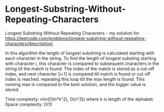 # Longest-Substring-Without-Repeating-Characters
Longest Substring Without Repeating Characters - my solution for https://leetcode.com/problems/longest-substring-without-repeating-characters/description/


In this algorithm the length of longest substring is calculated starting with each character in the string.
To find the length of longest substing starting with character i, this character is compared to subsequent characters in the string till 
  the match is found. The index of the match is stored as a cut-off index, and next character [i+1] is compared till match is found or cut
  off index is reached. repeating this loop till the max length is found.
This running max is compared to the best solution, and the bigger value is stored.

Time complexty: min(O(n*k^2), O(n^3)) where k is length of the alphabet. 
Space complexity: O(1)
